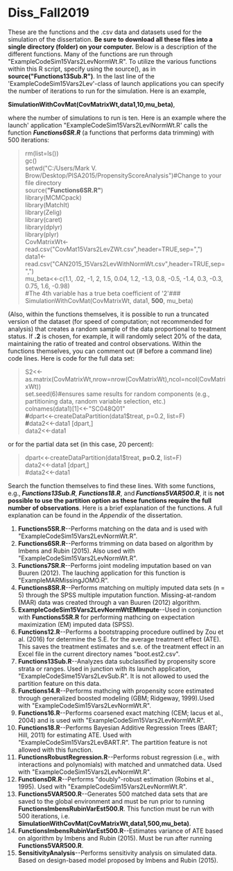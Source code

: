 # Diss_Fall2019
<p>These are the functions and the .csv data and datasets used for the simulation of the dissertation. <strong> Be sure to download all these files into a single directory (folder) on your computer.</strong> Below is a description of the different functions. Many of the functions are run through "ExampleCodeSim15Vars2LevNormWt.R". To utilize the various functions within this R script, specify using the source(), as in <strong>source("Functions13Sub.R")</strong>. In the last line of the 'ExampleCodeSim15Vars2Lev'-class of launch applications you can specify the number of iterations to run for the simulation. Here is an example,</p>
<p> <strong>SimulationWithCovMat(CovMatrixWt,data1,10,mu_beta)</strong>,</p> 

<p>where the number of simulations to run is ten. Here is an example where the launch' application "ExampleCodeSim15Vars2LevlNormWt.R' calls the function <strong><i>Functions6SR.R</i></strong> (a functions that performs data trimming) with 500 iterations:</p>

>rm(list=ls())<br>
>gc()<br>
>setwd("C:/Users/Mark V. Brow/Desktop/PISA2015/PropensityScoreAnalysis")#Change to your file directory<br>
>source(<strong>"Functions6SR.R"</strong>)<br>
>library(MCMCpack)<br>
>library(MatchIt)<br>
>library(Zelig)<br>
>library(caret)<br>
>library(dplyr)<br>
>library(plyr)<br>
>CovMatrixWt<-read.csv("CovMat15Vars2LevZWt.csv",header=TRUE,sep=",")<br>
>data1<-read.csv("CAN2015_15Vars2LevWithNormWt.csv",header=TRUE,sep=",")<br>
>mu_beta<<-c(1.1, .02, -1, 2, 1.5, 0.04, 1.2, -1.3, 0.8, -0.5, -1.4, 0.3, -0.3, 0.75, 1.6, -0.98)<br>
>#The 4th variable has a true beta coefficient of '2'###<br>
>SimulationWithCovMat(CovMatrixWt, data1, <strong>500</strong>, mu_beta)<br> 
<p>(Also, within the functions themselves, it is possible to run a truncated version of the dataset (for speed of computation; not recommended for analysis) that creates a random sample of the data proportional to treatment status. If <strong>.2</strong> is chosen, for example, it will randomly select 20% of the data, maintaining the ratio of treated and control observations. Within the functions themselves, you can comment out (# before a command line) code lines. Here is code for the full data set:</p>
<blockquote>
S2<<-as.matrix(CovMatrixWt,nrow=nrow(CovMatrixWt),ncol=ncol(CovMatrixWt))<br>
set.seed(6)#ensures same results for random components (e.g., partitioning data, random variable selection, etc.)<br>
colnames(data1)[1]<<-"SC048Q01"<br>
<strong>#</strong>dpart<<-createDataPartition(data1$treat, p=0.2, list=F)<br>
<strong>#</strong>data2<<-data1 [dpart,]<br>
data2<<-data1<br>
   </blockquote>
or for the partial data set (in this case, 20 percent):<br>
<blockquote>
dpart<<-createDataPartition(data1$treat, <strong>p=0.2</strong>, list=F)<br>
data2<<-data1 [dpart,]<br>
#data2<<-data1<br>
</blockquote>
<p>Search the function themselves to find these lines. With some functions, e.g.,<strong><i> Functions13Sub.R</strong></i>, <strong><i>Functions18.R</strong></i>, and<strong><i> Functions5VAR500.R</strong></i>, it is <strong>not possible to use the partition option as these functions require the full number of observations</strong>. Here is a brief explanation of the functions. A full explanation can be found in the <i>Appendix</i> of the dissertation.</p>
<ol>
<li><strong>Functions5SR.R</strong>--Performs matching on the data and is used with "ExampleCodeSim15Vars2LevNormWt.R".</li>
<li><strong>Functions6SR.R</strong>--Performs trimming on data based on algorithm by Imbens and Rubin (2015). Also used with  
   "ExampleCodeSim15Vars2LevNormWt.R".</li>
<li><strong>Functions7SR.R</strong>--Performs joint modeling imputation based on van Buuren (2012). The lauching application for this function is "ExampleMARMissingJOMO.R".</li>
<li><strong>Functions8SR.R</strong>--Performs matching on multiply imputed data sets (n = 5) through the SPSS multiple imputation function. Missing-at-random (MAR) data was created through a van Buuren (2012) algorithm.</li>
<li><strong>ExampleCodeSim15Vars2LevNormWtEMImpute</strong>--Used in conjunction with <strong>Functions5SR.R</strong> for performing mathcing on expectation maximization (EM) imputed data (SPSS).</li>
<li><strong>Functions12.R</strong>--Performs a bootstrapping procedure outlined by Zou et al. (2016) for determine the S.E. for the average treatment effect (ATE). This saves the treatment estimates and s.e. of the treatment effect in an Excel file in the current directory names "boot.est2.csv".</li>
<li><strong>Functions13Sub.R</strong>--Analyzes data subclassified by propensity score strata or ranges. Used in junction with its launch application, "ExampleCodeSime15Vars2LevSub.R". It is not allowed to used the partition feature on this data.</li>
<li><strong>Functions14.R</strong>--Performs mathcing with propensity score estimated through generalized boosted modeling (GBM; Ridgeway, 1999).Used with "ExampleCodeSim15Vars2LevNormWt.R".</li>
<li><strong>Functions16.R</strong>--Performs coarsened exact matching (CEM; Iacus et al., 2004) and is used with "ExampleCodeSim15Vars2LevNormWt.R".</li>
<li><strong>Functions18.R</strong>--Performs Bayesian Additive Regression Trees (BART; Hill, 2011) for estimating ATE. Used with "ExampleCodeSim15Vars2LevBART.R". The partition feature is not allowed with this function.</li>
<li><strong>FunctionsRobustRegression.R</strong>--Performs robust regression (i.e., with interactions and polynomials) with matched and unmatched data. Used with "ExampleCodeSim15Vars2LevNormWt.R".</li>
<li><strong>FunctionsDR.R</strong>--Performs "doubly"-robust estimation (Robins et al., 1995). Used with "ExampleCodeSim15Vars2LevNormWt.R".</li>
<li><strong>Functions5VAR500.R</strong>--Generates 500 matched data sets that are saved to the global environment and must be run prior to running <strong>FunctionsImbensRubinVarEst500.R</strong>. This function must be run with 500 iterations, i.e. <strong>SimulationWithCovMat(CovMatrixWt,data1,500,mu_beta)</strong>. </li>
<li><strong>FunctionsImbensRubinVarEst500.R</strong>--Estimates variance of ATE based on algorithm by Imbens and Rubin (2015). Must be run after running <strong>Functions5VAR500.R</strong>.</li>
<li><strong>SensitivityAnalysis</strong>--Performs sensitivity analysis on simulated data. Based on design-based model proposed by Imbens and Rubin (2015).</li>
   </ol>
